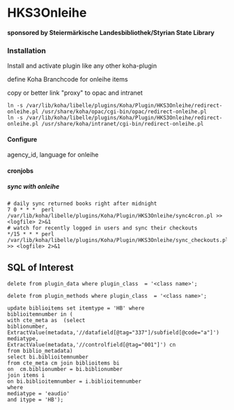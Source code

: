 # HKS3Onleihe

#### sponsored by Steiermärkische Landesbibliothek/Styrian State Library

### Installation

Install and activate plugin like any other koha-plugin

define Koha Branchcode for onleihe items

copy or better link "proxy" to opac and intranet
```
ln -s /var/lib/koha/libelle/plugins/Koha/Plugin/HKS3Onleihe/redirect-onleihe.pl /usr/share/koha/opac/cgi-bin/opac/redirect-onleihe.pl
ln -s /var/lib/koha/libelle/plugins/Koha/Plugin/HKS3Onleihe/redirect-onleihe.pl /usr/share/koha/intranet/cgi-bin/redirect-onleihe.pl
```

#### Configure

agency_id, language for onleihe 



#### cronjobs

##### sync with onleihe

```
# daily sync returned books right after midnight
7 0 * * *  perl /var/lib/koha/libelle/plugins/Koha/Plugin/HKS3Onleihe/sync4cron.pl >> <logfile> 2>&1
# watch for recently logged in users and sync their checkouts
*/15 * * * perl /var/lib/koha/libelle/plugins/Koha/Plugin/HKS3Onleihe/sync_checkouts.pl  >> <logfile> 2>&1
```

## SQL of Interest

```
delete from plugin_data where plugin_class  = '<class name>';

delete from plugin_methods where plugin_class  = '<class name>';
 
update biblioitems set itemtype = 'HB' where
biblioitemnumber in (
with cte_meta as  (select
biblionumber,
ExtractValue(metadata,'//datafield[@tag="337"]/subfield[@code="a"]') mediatype,             
ExtractValue(metadata,'//controlfield[@tag="001"]') cn
from biblio_metadata)
select bi.biblioitemnumber
from cte_meta cm join biblioitems bi
on  cm.biblionumber = bi.biblionumber
join items i
on bi.biblioitemnumber = i.biblioitemnumber
where
mediatype = 'eaudio'
and itype = 'HB');
```

